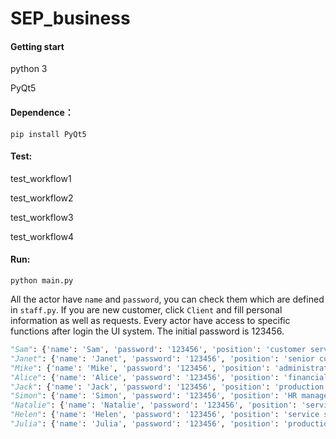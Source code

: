 # SEP_business

#### Getting start

python 3

PyQt5

#### Dependence：

```shell
pip install PyQt5
```

#### Test:

test_workflow1

test_workflow2

test_workflow3

test_workflow4

#### Run:

```shell
python main.py
```

All the actor have `name` and `password`, you can check them which are defined in `staff.py`. If you are new customer, click `Client` and fill personal information as well as requests. Every actor have access to specific functions after login the UI system. The initial password is 123456.

```python
"Sam": {'name': 'Sam', 'password': '123456', 'position': 'customer service'},
"Janet": {'name': 'Janet', 'password': '123456', 'position': 'senior customer service'},
"Mike": {'name': 'Mike', 'password': '123456', 'position': 'administration manager'},
"Alice": {'name': 'Alice', 'password': '123456', 'position': 'financial manager'},
"Jack": {'name': 'Jack', 'password': '123456', 'position': 'production manager'},
"Simon": {'name': 'Simon', 'password': '123456', 'position': 'HR manager'},
"Natalie": {'name': 'Natalie', 'password': '123456', 'position': 'service manager'},
"Helen": {'name': 'Helen', 'password': '123456', 'position': 'service sub team'},
"Julia": {'name': 'Julia', 'password': '123456', 'position': 'production sub team'}
```

